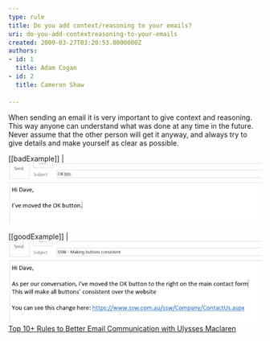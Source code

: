 ```yaml
---
type: rule
title: Do you add context/reasoning to your emails?
uri: do-you-add-contextreasoning-to-your-emails
created: 2009-03-27T03:20:53.0000000Z
authors:
- id: 1
  title: Adam Cogan
- id: 2
  title: Cameron Shaw

---
```


When sending an email it is very important to give context and reasoning. This way anyone can understand what was done at any time in the future. Never assume that the other person will get it anyway, and always try to give details and make yourself as clear as possible. 
 
[[badExample]]
| ![ Bad Example - There is no context or reasoning](BadContextReasoning.GIF)

[[goodExample]]
| ![ Good Example - There is both context and reasoning​VIDEO - ](GoodContextReasoning.jpg)
[Top 10+ Rules to Better Email Communication with Ulysses Maclaren](https://www.youtube.com/watch?v=LAqRokqq4jI) ​
